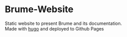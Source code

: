 # Brume-Website
Static website to present Brume and its documentation. \
Made with [hugo](gohugo.io) and deployed to Github Pages
